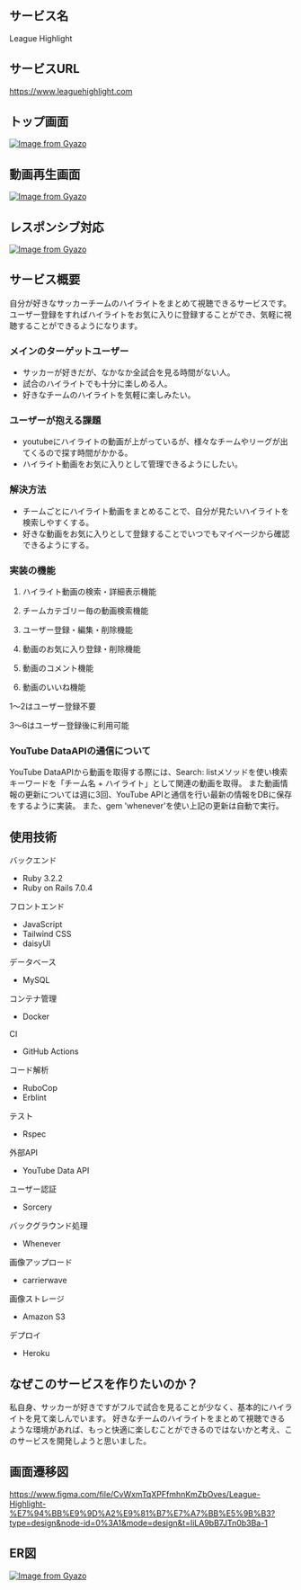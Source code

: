 ## **サービス名**
League Highlight

## **サービスURL**
https://www.leaguehighlight.com

## **トップ画面**
[![Image from Gyazo](https://i.gyazo.com/b06b48b1efaf7dcd9b412d112cb9975a.png)](https://gyazo.com/b06b48b1efaf7dcd9b412d112cb9975a)

## **動画再生画面**
[![Image from Gyazo](https://i.gyazo.com/1e76ed8cf5069baae4f02158a73786ed.png)](https://gyazo.com/1e76ed8cf5069baae4f02158a73786ed)

## **レスポンシブ対応**
[![Image from Gyazo](https://i.gyazo.com/ffb9c6189fc8f1b0fedd99b2c68b26b2.gif)](https://gyazo.com/ffb9c6189fc8f1b0fedd99b2c68b26b2)

## **サービス概要**
自分が好きなサッカーチームのハイライトをまとめて視聴できるサービスです。
ユーザー登録をすればハイライトをお気に入りに登録することができ、気軽に視聴することができるようになります。

### **メインのターゲットユーザー**
- サッカーが好きだが、なかなか全試合を見る時間がない人。
- 試合のハイライトでも十分に楽しめる人。
- 好きなチームのハイライトを気軽に楽しみたい。

### **ユーザーが抱える課題**
- youtubeにハイライトの動画が上がっているが、様々なチームやリーグが出てくるので探す時間がかかる。
- ハイライト動画をお気に入りとして管理できるようにしたい。

### **解決方法**
- チームごとにハイライト動画をまとめることで、自分が見たいハイライトを検索しやすくする。
- 好きな動画をお気に入りとして登録することでいつでもマイページから確認できるようにする。

### **実装の機能**
1. ハイライト動画の検索・詳細表示機能

2. チームカテゴリー毎の動画検索機能

3. ユーザー登録・編集・削除機能

4. 動画のお気に入り登録・削除機能

5. 動画のコメント機能

6. 動画のいいね機能

1〜2はユーザー登録不要

3〜6はユーザー登録後に利用可能

### **YouTube DataAPIの通信について**
YouTube DataAPIから動画を取得する際には、Search: listメソッドを使い検索キーワードを「チーム名 + ハイライト」として関連の動画を取得。
また動画情報の更新については週に3回、YouTube APIと通信を行い最新の情報をDBに保存をするように実装。
また、gem 'whenever'を使い上記の更新は自動で実行。

## **使用技術**
バックエンド
- Ruby 3.2.2
- Ruby on Rails 7.0.4

フロントエンド
- JavaScript
- Tailwind CSS
- daisyUI

データベース
- MySQL

コンテナ管理
- Docker

CI
- GitHub Actions

コード解析
- RuboCop
- Erblint

テスト
- Rspec

外部API
- YouTube Data API

ユーザー認証
- Sorcery

バックグラウンド処理
- Whenever

画像アップロード
- carrierwave

画像ストレージ
- Amazon S3

デプロイ
- Heroku

## **なぜこのサービスを作りたいのか？**
私自身、サッカーが好きですがフルで試合を見ることが少なく、基本的にハイライトを見て楽しんでいます。
好きなチームのハイライトをまとめて視聴できるような環境があれば、もっと快適に楽しむことができるのではないかと考え、このサービスを開発しようと思いました。

## 画面遷移図
https://www.figma.com/file/CvWxmTqXPFfmhnKmZbOves/League-Highlight-%E7%94%BB%E9%9D%A2%E9%81%B7%E7%A7%BB%E5%9B%B3?type=design&node-id=0%3A1&mode=design&t=IiLA9bB7JTn0b3Ba-1

## ER図
[![Image from Gyazo](https://i.gyazo.com/957275be81a4b72d33347a8319bda6df.png)](https://gyazo.com/957275be81a4b72d33347a8319bda6df)